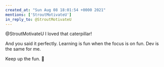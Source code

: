 ```yaml
---
created_at: "Sun Aug 08 18:01:54 +0000 2021"
mentions: ['StroutMotivateU']
in_reply_to: @StroutMotivateU
---
```


@StroutMotivateU I loved that caterpillar! 

And you said it perfectly. Learning is fun when the focus is on fun. Dev is the same for me.  

Keep up the fun. 🥳